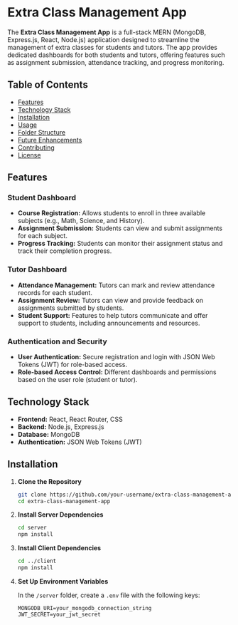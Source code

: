 # Extra Class Management App

The **Extra Class Management App** is a full-stack MERN (MongoDB, Express.js, React, Node.js) application designed to streamline the management of extra classes for students and tutors. The app provides dedicated dashboards for both students and tutors, offering features such as assignment submission, attendance tracking, and progress monitoring.

## Table of Contents

- [Features](#features)
- [Technology Stack](#technology-stack)
- [Installation](#installation)
- [Usage](#usage)
- [Folder Structure](#folder-structure)
- [Future Enhancements](#future-enhancements)
- [Contributing](#contributing)
- [License](#license)

## Features

### Student Dashboard
- **Course Registration:** Allows students to enroll in three available subjects (e.g., Math, Science, and History).
- **Assignment Submission:** Students can view and submit assignments for each subject.
- **Progress Tracking:** Students can monitor their assignment status and track their completion progress.

### Tutor Dashboard
- **Attendance Management:** Tutors can mark and review attendance records for each student.
- **Assignment Review:** Tutors can view and provide feedback on assignments submitted by students.
- **Student Support:** Features to help tutors communicate and offer support to students, including announcements and resources.

### Authentication and Security
- **User Authentication:** Secure registration and login with JSON Web Tokens (JWT) for role-based access.
- **Role-based Access Control:** Different dashboards and permissions based on the user role (student or tutor).

## Technology Stack

- **Frontend:** React, React Router, CSS
- **Backend:** Node.js, Express.js
- **Database:** MongoDB
- **Authentication:** JSON Web Tokens (JWT)

## Installation

1. **Clone the Repository**

    ```bash
    git clone https://github.com/your-username/extra-class-management-app.git
    cd extra-class-management-app
    ```

2. **Install Server Dependencies**

    ```bash
    cd server
    npm install
    ```

3. **Install Client Dependencies**

    ```bash
    cd ../client
    npm install
    ```

4. **Set Up Environment Variables**
   
   In the `/server` folder, create a `.env` file with the following keys:
   
   ```plaintext
   MONGODB_URI=your_mongodb_connection_string
   JWT_SECRET=your_jwt_secret


